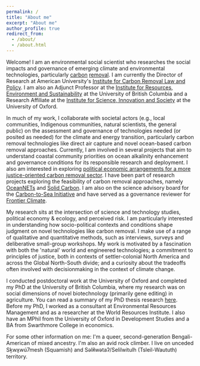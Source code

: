 ```yaml
---
permalink: /
title: "About me"
excerpt: "About me"
author_profile: true
redirect_from: 
  - /about/
  - /about.html
---
```

Welcome! I am an environmental social scientist who researches the social impacts and governance of emerging climate and environmental technologies, particularly [carbon](https://www.american.edu/sis/centers/carbon-removal/what-it-is.cfm) [removal](https://cdrprimer.org/). I am currently the Director of Research at American University's [Institute for Carbon Removal Law and Policy](https://www.american.edu/sis/centers/carbon-removal/). I am also an Adjunct Professor at the [Institute for Resources, Environment and Sustainability](https://www.ires.ubc.ca) at the University of British Columbia and a Research Affiliate at the [Institute for Science, Innovation and Society](https://www.insis.ox.ac.uk) at the University of Oxford. 

In much of my work, I collaborate with societal actors (e.g., local communities, Indigenous communities, natural scientists, the general public) on the assessment and governance of technologies needed (or posited as needed) for the climate and energy transition, particularly carbon removal technologies like direct air capture and novel ocean-based carbon removal approaches. Currently, I am involved in several projects that aim to understand coastal community priorities on ocean alkalinity enhancement and governance conditions for its responsible research and deployment. I also am interested in exploring [political economic arrangements for a more justice-oriented carbon removal sector](https://www.american.edu/sis/centers/carbon-removal/upload/agenda-for-a-progressive-political-economy-of-carbon-removal.pdf). I have been part of research projects exploring the feasibility of carbon removal approaches, namely [OceanNETs](https://www.oceannets.eu/) and [Solid Carbon](https://solidcarbon.ca/). I am also on the science advisory board for the [Carbon-to-Sea Initiative](https://carbontosea.org/) and have served as a governance reviewer for [Frontier Climate](https://frontierclimate.com/).

My research sits at the intersection of science and technology studies, political economy & ecology, and perceived risk. I am particularly interested in understanding how socio-political contexts and conditions shape judgment on novel technologies like carbon removal. I make use of a range of qualitative and quantitative methods, such as interviews, surveys and deliberative small-group workshops. My work is motivated by a fascination with both the 'natural' world and engineered technologies; a commitment to principles of justice, both in contexts of settler-colonial North America and across the Global North-South divide; and a curiosity about the tradeoffs often involved with decisionmaking in the context of climate change. 

I conducted postdoctoral work at the University of Oxford and completed my PhD at the University of British Columbia, where my research was on social dimensions of novel biotechnology (primarily gene editing) in agriculture. You can read a summary of my PhD thesis research [here](https://sara-nawaz.github.io/files/Nawaz%20thesis%20summary.pdf). Before my PhD, I worked as a consultant at Environmental Resources Management and as a researcher at the World Resources Institute. I also have an MPhil from the University of Oxford in Development Studies and a BA from Swarthmore College in economics. 

For some other information on me: I'm a queer, second-generation Bengali-American of mixed ancestry. I'm also an avid rock climber. I live on unceded Sḵwx̱wú7mesh (Squamish) and Səl̓ílwətaʔ/Selilwitulh (Tsleil-Waututh) territory.
